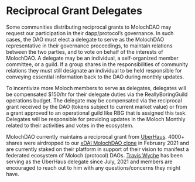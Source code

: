 # Reciprocal Grant Delegates

Some communities distributing reciprocal grants to MolochDAO may request our participation in their dapp/protocol’s governance. In such cases, the DAO must elect a delegate to serve as the MolochDAO representative in their governance proceedings, to maintain relations between the two parties, and to vote on behalf of the interests of MolochDAO. A delegate may be an individual, a self-organized member committee, or a guild. If a group shares in the responsibilities of community relations they must still designate an individual to be held responsible for conveying essential information back to the DAO during monthly updates.

To incentivize more Moloch members to serve as delegates, delegates will be compensated $150/hr for their delegate duties via the ReallyBoringGuild operations budget. The delegate may be compensated via the reciprocal grant received by the DAO (tokens subject to current market value) or from a grant approved to an operational guild like RBG that is assigned this task. Delegates will be responsible for providing updates in the Moloch Monthly related to their activities and votes in the ecosystem.

MolochDAO currently maintains a reciprocal grant from [UberHaus](https://uberhaus.club). 4000+ shares were airdropped to our [xDAI MolochDAO clone](https://app.daohaus.club/dao/0x64/0x2a0dbcc5dce97bf34057aa022ca7facb8d044767) in February 2021 and are currently staked on their platform in support of their vision to manifest a federated ecosystem of Moloch (protocol) DAOs. [Travis Wyche](https://app.daohaus.club/dao/0x1/0x519f9662798c2e07fbd5b30c1445602320c5cf5b/profile/0x2619c649d98ddddbb0b218823354fe1d41bf5ce0) has been serving as the UberHaus delegate since July, 2021 and members are encouraged to reach out to him with any questions/concerns they might have.

